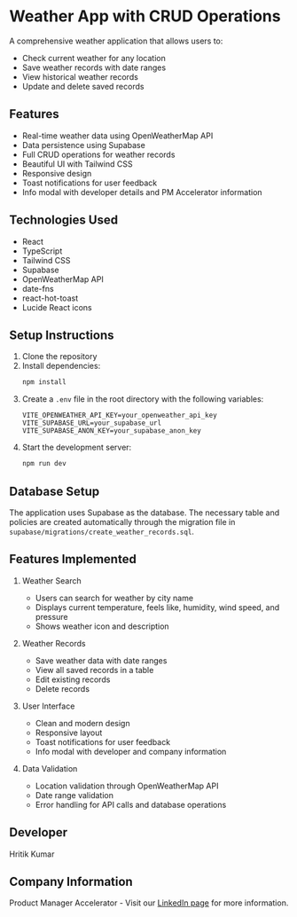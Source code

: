 # Weather App with CRUD Operations

A comprehensive weather application that allows users to:
- Check current weather for any location
- Save weather records with date ranges
- View historical weather records
- Update and delete saved records

## Features

- Real-time weather data using OpenWeatherMap API
- Data persistence using Supabase
- Full CRUD operations for weather records
- Beautiful UI with Tailwind CSS
- Responsive design
- Toast notifications for user feedback
- Info modal with developer details and PM Accelerator information

## Technologies Used

- React
- TypeScript
- Tailwind CSS
- Supabase
- OpenWeatherMap API
- date-fns
- react-hot-toast
- Lucide React icons

## Setup Instructions

1. Clone the repository
2. Install dependencies:
   ```bash
   npm install
   ```
3. Create a `.env` file in the root directory with the following variables:
   ```
   VITE_OPENWEATHER_API_KEY=your_openweather_api_key
   VITE_SUPABASE_URL=your_supabase_url
   VITE_SUPABASE_ANON_KEY=your_supabase_anon_key
   ```
4. Start the development server:
   ```bash
   npm run dev
   ```

## Database Setup

The application uses Supabase as the database. The necessary table and policies are created automatically through the migration file in `supabase/migrations/create_weather_records.sql`.

## Features Implemented

1. Weather Search
   - Users can search for weather by city name
   - Displays current temperature, feels like, humidity, wind speed, and pressure
   - Shows weather icon and description

2. Weather Records
   - Save weather data with date ranges
   - View all saved records in a table
   - Edit existing records
   - Delete records

3. User Interface
   - Clean and modern design
   - Responsive layout
   - Toast notifications for user feedback
   - Info modal with developer and company information

4. Data Validation
   - Location validation through OpenWeatherMap API
   - Date range validation
   - Error handling for API calls and database operations

## Developer

Hritik Kumar

## Company Information

Product Manager Accelerator - Visit our [LinkedIn page](https://www.linkedin.com/company/product-manager-accelerator) for more information.